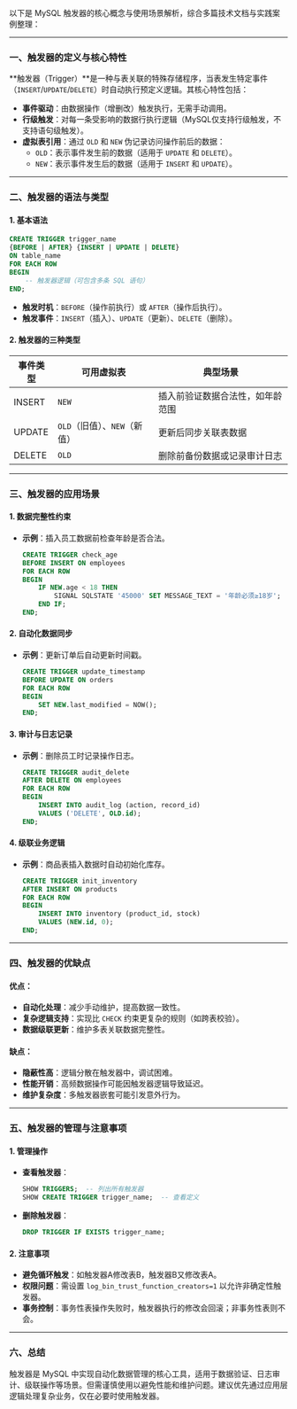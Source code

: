 以下是 MySQL 触发器的核心概念与使用场景解析，综合多篇技术文档与实践案例整理：

---

### 一、触发器的定义与核心特性
**触发器（Trigger）**是一种与表关联的特殊存储程序，当表发生特定事件（`INSERT`/`UPDATE`/`DELETE`）时自动执行预定义逻辑。其核心特性包括：
- **事件驱动**：由数据操作（增删改）触发执行，无需手动调用。
- **行级触发**：对每一条受影响的数据行执行逻辑（MySQL仅支持行级触发，不支持语句级触发）。
- **虚拟表引用**：通过 `OLD` 和 `NEW` 伪记录访问操作前后的数据：
    - `OLD`：表示事件发生前的数据（适用于 `UPDATE` 和 `DELETE`）。
    - `NEW`：表示事件发生后的数据（适用于 `INSERT` 和 `UPDATE`）。

---

### 二、触发器的语法与类型
#### 1. **基本语法**
```sql
CREATE TRIGGER trigger_name
{BEFORE | AFTER} {INSERT | UPDATE | DELETE}
ON table_name
FOR EACH ROW
BEGIN
    -- 触发器逻辑（可包含多条 SQL 语句）
END;
```
- **触发时机**：`BEFORE`（操作前执行）或 `AFTER`（操作后执行）。
- **触发事件**：`INSERT`（插入）、`UPDATE`（更新）、`DELETE`（删除）。

#### 2. **触发器的三种类型**
| **事件类型** | **可用虚拟表**       | **典型场景**                     |
|--------------|----------------------|----------------------------------|
| INSERT       | `NEW`                | 插入前验证数据合法性，如年龄范围 |
| UPDATE       | `OLD`（旧值）、`NEW`（新值） | 更新后同步关联表数据       |
| DELETE       | `OLD`                | 删除前备份数据或记录审计日志 |

---

### 三、触发器的应用场景
#### 1. **数据完整性约束**
- **示例**：插入员工数据前检查年龄是否合法。
  ```sql
  CREATE TRIGGER check_age 
  BEFORE INSERT ON employees 
  FOR EACH ROW
  BEGIN
      IF NEW.age < 18 THEN
          SIGNAL SQLSTATE '45000' SET MESSAGE_TEXT = '年龄必须≥18岁';
      END IF;
  END; 
  ```

#### 2. **自动化数据同步**
- **示例**：更新订单后自动更新时间戳。
  ```sql
  CREATE TRIGGER update_timestamp 
  BEFORE UPDATE ON orders 
  FOR EACH ROW
  BEGIN
      SET NEW.last_modified = NOW();
  END; 
  ```

#### 3. **审计与日志记录**
- **示例**：删除员工时记录操作日志。
  ```sql
  CREATE TRIGGER audit_delete 
  AFTER DELETE ON employees 
  FOR EACH ROW
  BEGIN
      INSERT INTO audit_log (action, record_id) 
      VALUES ('DELETE', OLD.id);
  END; 
  ```

#### 4. **级联业务逻辑**
- **示例**：商品表插入数据时自动初始化库存。
  ```sql
  CREATE TRIGGER init_inventory 
  AFTER INSERT ON products 
  FOR EACH ROW
  BEGIN
      INSERT INTO inventory (product_id, stock) 
      VALUES (NEW.id, 0);
  END; 
  ```

---

### 四、触发器的优缺点
#### **优点**：
- **自动化处理**：减少手动维护，提高数据一致性。
- **复杂逻辑支持**：实现比 `CHECK` 约束更复杂的规则（如跨表校验）。
- **数据级联更新**：维护多表关联数据完整性。

#### **缺点**：
- **隐蔽性高**：逻辑分散在触发器中，调试困难。
- **性能开销**：高频数据操作可能因触发器逻辑导致延迟。
- **维护复杂度**：多触发器嵌套可能引发意外行为。

---

### 五、触发器的管理与注意事项
#### 1. **管理操作**
- **查看触发器**：
  ```sql
  SHOW TRIGGERS;  -- 列出所有触发器
  SHOW CREATE TRIGGER trigger_name;  -- 查看定义
  ```
- **删除触发器**：
  ```sql
  DROP TRIGGER IF EXISTS trigger_name; 
  ```

#### 2. **注意事项**
- **避免循环触发**：如触发器A修改表B，触发器B又修改表A。
- **权限问题**：需设置 `log_bin_trust_function_creators=1` 以允许非确定性触发器。
- **事务控制**：事务性表操作失败时，触发器执行的修改会回滚；非事务性表则不会。

---

### 六、总结
触发器是 MySQL 中实现自动化数据管理的核心工具，适用于数据验证、日志审计、级联操作等场景。但需谨慎使用以避免性能和维护问题。建议优先通过应用层逻辑处理复杂业务，仅在必要时使用触发器。